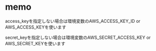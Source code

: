 memo
====

access_keyを指定しない場合は環境変数のAWS_ACCESS_KEY_ID or AWS_ACCESS_KEYを使います

secret_keyを指定しない場合は環境変数のAWS_SECRET_ACCESS_KEY or AWS_SECRET_KEYを使います

